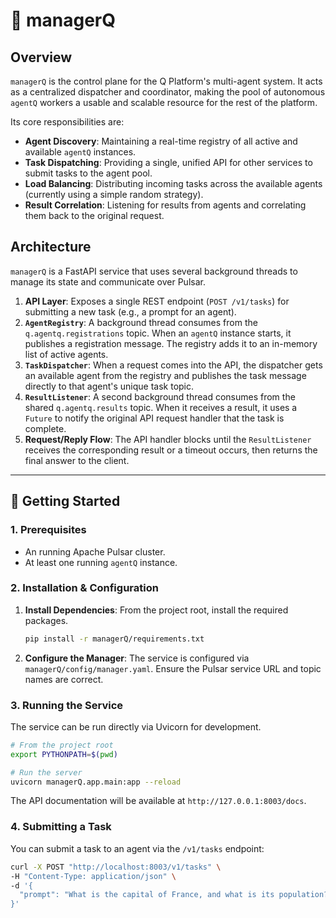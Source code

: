 # 🧠 managerQ

## Overview

`managerQ` is the control plane for the Q Platform's multi-agent system. It acts as a centralized dispatcher and coordinator, making the pool of autonomous `agentQ` workers a usable and scalable resource for the rest of the platform.

Its core responsibilities are:
-   **Agent Discovery**: Maintaining a real-time registry of all active and available `agentQ` instances.
-   **Task Dispatching**: Providing a single, unified API for other services to submit tasks to the agent pool.
-   **Load Balancing**: Distributing incoming tasks across the available agents (currently using a simple random strategy).
-   **Result Correlation**: Listening for results from agents and correlating them back to the original request.

## Architecture

`managerQ` is a FastAPI service that uses several background threads to manage its state and communicate over Pulsar.

1.  **API Layer**: Exposes a single REST endpoint (`POST /v1/tasks`) for submitting a new task (e.g., a prompt for an agent).
2.  **`AgentRegistry`**: A background thread consumes from the `q.agentq.registrations` topic. When an `agentQ` instance starts, it publishes a registration message. The registry adds it to an in-memory list of active agents.
3.  **`TaskDispatcher`**: When a request comes into the API, the dispatcher gets an available agent from the registry and publishes the task message directly to that agent's unique task topic.
4.  **`ResultListener`**: A second background thread consumes from the shared `q.agentq.results` topic. When it receives a result, it uses a `Future` to notify the original API request handler that the task is complete.
5.  **Request/Reply Flow**: The API handler blocks until the `ResultListener` receives the corresponding result or a timeout occurs, then returns the final answer to the client.

---

## 🚀 Getting Started

### 1. Prerequisites

-   An running Apache Pulsar cluster.
-   At least one running `agentQ` instance.

### 2. Installation & Configuration

1.  **Install Dependencies**: From the project root, install the required packages.

    ```bash
    pip install -r managerQ/requirements.txt
    ```

2.  **Configure the Manager**: The service is configured via `managerQ/config/manager.yaml`. Ensure the Pulsar service URL and topic names are correct.

### 3. Running the Service

The service can be run directly via Uvicorn for development.

```bash
# From the project root
export PYTHONPATH=$(pwd)

# Run the server
uvicorn managerQ.app.main:app --reload
```

The API documentation will be available at `http://127.0.0.1:8003/docs`.

### 4. Submitting a Task

You can submit a task to an agent via the `/v1/tasks` endpoint:

```bash
curl -X POST "http://localhost:8003/v1/tasks" \
-H "Content-Type: application/json" \
-d '{
  "prompt": "What is the capital of France, and what is its population?"
}'
```
